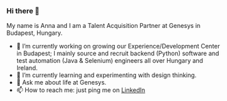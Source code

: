 ### Hi there 👋
My name is Anna and I am a Talent Acquisition Partner at Genesys in Budapest, Hungary.

- 🔭 I’m currently working on growing our Experience/Development Center in Budapest; I mainly source and recruit backend (Python) software and test automation (Java & Selenium) engineers all over Hungary and Ireland.
- 🌱 I’m currently learning and experimenting with design thinking.
- 💬 Ask me about life at Genesys.
- 📫 How to reach me: just ping me on [LinkedIn](https://www.linkedin.com/in/aajambor/)
